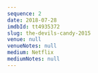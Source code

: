 ```yaml
---
sequence: 2
date: 2018-07-28
imdbId: tt4935372
slug: the-devils-candy-2015
venue: null
venueNotes: null
medium: Netflix
mediumNotes: null
---
```


